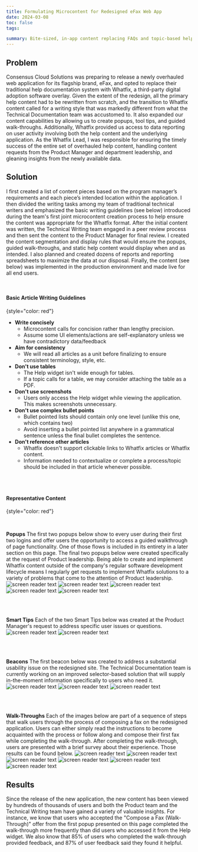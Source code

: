 ```yaml
---
title: Formulating Microcontent for Redesigned eFax Web App
date: 2024-03-08
toc: false
tags:

summary: Bite-sized, in-app content replacing FAQs and topic-based help across eFax app and multiple WordPress pages
---
```


## Problem
Consensus Cloud Solutions was preparing to release a newly overhauled web application for its flagship brand, eFax, and opted to replace their traditional help documentation system with Whatfix, a third-party digital adoption software overlay. Given the extent of the redesign, all the primary help content had to be rewritten from scratch, and the transition to Whatfix content called for a writing style that was markedly different from what the Technical Documentation team was accustomed to. It also expanded our content capabilities by allowing us to create popups, tool tips, and guided walk-throughs. Additionally, Whatfix provided us access to data reporting on user activity involving both the help content and the underlying application. As the Whatfix Lead, I was responsible for ensuring the timely success of the entire set of overhauled help content, handling content requests from the Product Manager and department leadership, and gleaning insights from the newly available data.

## Solution
I first created a list of content pieces based on the program manager’s requirements and each piece’s intended location within the application. I then divided the writing tasks among my team of traditional technical writers and emphasized the basic writing guidelines (see below) introduced during the team's first joint microcontent creation process to help ensure the content was appropriate for the Whatfix format. After the initial content was written, the Technical Writing team engaged in a peer review process and then sent the content to the Product Manager for final review. I created the content segmentation and display rules that would ensure the popups, guided walk-throughs, and static help content would display when and as intended. I also planned and created dozens of reports and reporting spreadsheets to maximize the data at our disposal. Finally, the content (see below) was implemented in the production environment and made live for all end users. 

<br/>

#### Basic Article Writing Guidelines
{style="color: red"}

- **Write concisely**
  - Microcontent calls for concision rather than lengthy precision.
  - Assume some UI elements/actions are self-explanatory unless we have contradictory data/feedback  
- **Aim for consistency**
  - We will read all articles as a unit before finalizing to ensure consistent terminology, style, etc.
- **Don't use tables**
  - The Help widget isn't wide enough for tables.
  - If a topic calls for a table, we may consider attaching the table as a PDF.
- **Don't use screenshots**
  - Users only access the Help widget while viewing the application. This makes screenshots unnecessary.
- **Don't use complex bullet points**
  - Bullet pointed lists should contain only one level (unlike this one, which contains two)
  - Avoid inserting a bullet pointed list anywhere in a grammatical sentence unless the final bullet completes the sentence.
- **Don't reference other articles**
  - Whatfix doesn't support clickable links to Whatfix articles or Whatfix content.
  - Information needed to contextualize or complete a process/topic should be included in that article whenever possible. 

<br/>
<br/>

#### Representative Content
{style="color: red"}


<br/>

**Popups**
The first two popups below show to every user during their first two logins and offer users the opportunity to access a guided walkthrough of page functionality. One of those flows is included in its entirety in a later section on this page. The final two popups below were created specifically at the request of Product leadership. Being able to create and implement Whatfix content outside of the company's regular software development lifecycle means I regularly get requests to implement Whatfix solutions to a variety of problems that come to the attention of Product leadership.  
![screen reader text](PCAF.png)
![screen reader text](PMCF.jpg)
![screen reader text](Poldsite.jpg)
![screen reader text](Psentfax.jpg)
![screen reader text](Psuspended.jpg)

<br/>
<br/>

**Smart Tips** 
Each of the two Smart Tips below was created at the Product Manager's request to address specific user issues or questions. 
![screen reader text](STattachments.png)
![screen reader text](STforward.png)

<br/>
<br/>

**Beacons** 
The first beacon below was created to address a substantial usability issue on the redesigned site. The Technical Documentation team is currently working on an improved selector-based solution that will supply in-the-moment information specifically to users who need it. 
![screen reader text](Baddrecipient.png)
![screen reader text](Boldsite.png)
![screen reader text](B2.png)


<br/>
<br/>

**Walk-Throughs** 
Each of the images below are part of a sequence of steps that walk users through the process of composing a fax on the redesigned application. Users can either simply read the instructions to become acquainted with the process or follow along and compose their first fax while completing the walk-through. After completing the walk-through, users are presented with a brief survey about their experience. Those results can be found below.
![screen reader text](FCAF1.png)
![screen reader text](FCAF2.png)
![screen reader text](FCAF3.png)
![screen reader text](FCAF4.png)
![screen reader text](FCAF5.png)
![screen reader text](FCAF6.png)


## Results
Since the release of the new application, the new content has been viewed by hundreds of thousands of users and both the Product team and the Technical Writing team have gained a variety of valuable insights. For instance, we know that users who accepted the "Compose a Fax (Walk-Through)" offer from the first popup presented on this page completed the walk-through more frequently than did users who accessed it from the Help widget. We also know that 85% of users who completed the walk-through provided feedback, and 87% of user feedback said they found it helpful.


<!--more-->
